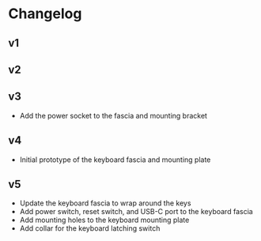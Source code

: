 # Changelog

## v1

## v2

## v3

- Add the power socket to the fascia and mounting bracket

## v4

- Initial prototype of the keyboard fascia and mounting plate

## v5

- Update the keyboard fascia to wrap around the keys
- Add power switch, reset switch, and USB-C port to the keyboard fascia
- Add mounting holes to the keyboard mounting plate
- Add collar for the keyboard latching switch
